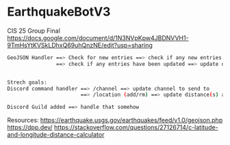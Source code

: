 # EarthquakeBotV3
CIS 25 Group Final
https://docs.google.com/document/d/1N3NVpKpw4JBDNVVH1-9TmHsYtKVSkLDhxQ69uhQnzNE/edit?usp=sharing

```bash
GeoJSON Handler ==> Check for new entries ==> check if any new entries are within distance ==> send discord message
                ==> check if any entries have been updated ==> update discord message


Strech goals:
Discord command handler ==> /channel ==> update channel to send to
                        ==> /location (add/rm) ==> update distance(s) and location(s) for server

Discord Guild added ==> handle that somehow
```


Resources:
https://earthquake.usgs.gov/earthquakes/feed/v1.0/geojson.php
https://dpp.dev/
https://stackoverflow.com/questions/27126714/c-latitude-and-longitude-distance-calculator
